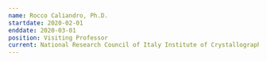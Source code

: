 ```yaml
---
name: Rocco Caliandro, Ph.D.
startdate: 2020-02-01
enddate: 2020-03-01
position: Visiting Professor
current: National Research Council of Italy Institute of Crystallography
---
```


